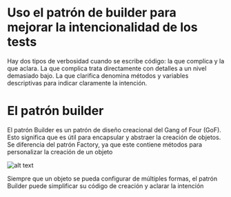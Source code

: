 # Uso el patrón de builder para mejorar la intencionalidad de los tests
Hay dos tipos de verbosidad cuando se escribe código: la que complica y la que aclara. La que complica trata directamente con detalles a un nivel demasiado bajo. La que clarifica denomina métodos y variables descriptivas para indicar claramente la intención.
# El patrón builder
El patrón Builder es un patrón de diseño creacional del Gang of Four (GoF). Esto significa que es útil para encapsular y abstraer la creación de objetos. Se diferencia del patrón Factory, ya que este contiene métodos para personalizar la creación de un objeto

![alt text](https://learning.oreilly.com/library/view/adaptive-code-agile/9781509302598/graphics/F05AC08.jpg)

Siempre que un objeto se pueda configurar de múltiples formas, el patrón Builder puede simplificar su código de creación y aclarar la intención
